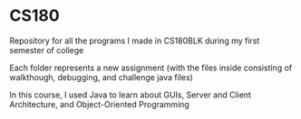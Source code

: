# CS180
Repository for all the programs I made in CS180BLK during my first semester of college


Each folder represents a new assignment (with the files inside consisting of walkthough, debugging, and challenge java files)


In this course, I used Java to learn about GUIs, Server and Client Architecture, and Object-Oriented Programming
